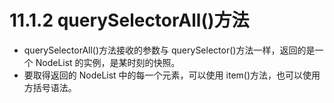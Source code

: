 # 11.1.2 querySelectorAll()方法

- querySelectorAll()方法接收的参数与 querySelector()方法一样，返回的是一个 NodeList 的实例，是某时刻的快照。
- 要取得返回的 NodeList 中的每一个元素，可以使用 item()方法，也可以使用方括号语法。
